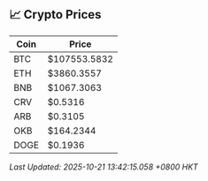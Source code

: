 ## 📈 Crypto Prices

| Coin | Price |
| ---- | ----- |
| BTC | $107553.5832 |
| ETH | $3860.3557 |
| BNB | $1067.3063 |
| CRV | $0.5316 |
| ARB | $0.3105 |
| OKB | $164.2344 |
| DOGE | $0.1936 |

_Last Updated: 2025-10-21 13:42:15.058 +0800 HKT_